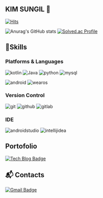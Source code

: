 ## KIM SUNGIL 👋

[![Hits](https://hits.seeyoufarm.com/api/count/incr/badge.svg?url=https%3A%2F%2Fgithub.com%2Fsonny8569&count_bg=%232667D5&title_bg=%23555555&icon=&icon_color=%23E7E7E7&title=hits&edge_flat=false)](https://hits.seeyoufarm.com)

![Anurag's GitHub stats](https://github-readme-stats.vercel.app/api?username=anuraghazra&show_icons=true&theme=tokyonight) 
[![Solved.ac Profile](http://mazassumnida.wtf/api/v2/generate_badge?boj=sonny8569)](https://solved.ac/sonny8569/)

## 💪Skills
### Platforms & Languages 
![kotlin](https://img.shields.io/badge/kotlin-7F52FF.svg?&style=for-the-badge&logo=kotlin&logoColor=white)
![Java](https://img.shields.io/badge/Java-007396.svg?&style=for-the-badge&logo=Java&logoColor=white)
![python](https://img.shields.io/badge/python-3776AB.svg?&style=for-the-badge&logo=python&logoColor=white)
![mysql](https://img.shields.io/badge/mysql-4479A1.svg?&style=for-the-badge&logo=mysql&logoColor=white)

![android](https://img.shields.io/badge/android-34A853.svg?&style=for-the-badge&logo=android&logoColor=white)
![wearos](https://img.shields.io/badge/wearos-4285F4.svg?&style=for-the-badge&logo=wearos&logoColor=white)

### Version Control 
![git](https://img.shields.io/badge/git-F05032.svg?&style=for-the-badge&logo=git&logoColor=white)
![github](https://img.shields.io/badge/github-181717.svg?&style=for-the-badge&logo=github&logoColor=white)
![gitlab](https://img.shields.io/badge/gitlab-FC6D26.svg?&style=for-the-badge&logo=gitlab&logoColor=white)

### IDE
![androidstudio](https://img.shields.io/badge/androidstudio-3DDC84.svg?&style=for-the-badge&logo=androidstudio&logoColor=white)
![intellijidea](https://img.shields.io/badge/intellijidea-000000.svg?&style=for-the-badge&logo=intellijidea&logoColor=white)

## Portofolio 
[![Tech Blog Badge](http://img.shields.io/badge/-Tech%20blog-black?style=flat-square&logo=github&link=https://sonnyandroid.oopy.io/)](https://sonnyandroid.oopy.io/)


## 📬 Contacts
[![Gmail Badge](https://img.shields.io/badge/Gmail-d14836?style=flat-square&logo=Gmail&logoColor=white&link=mailto:sonny0204@gmail.com)](mailto:sonny0204@gmail.com)



